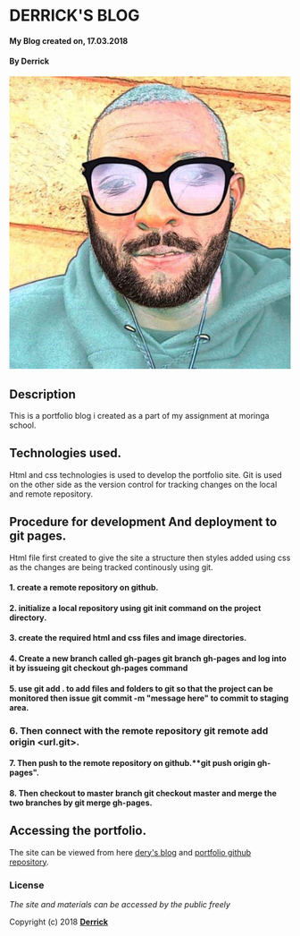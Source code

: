 # DERRICK'S BLOG
#### My Blog created on, 17.03.2018
#### By **Derrick**
![GitHub Logo](images/deryq.jpg)

## Description
This is a portfolio blog i created as a part of my assignment at moringa school.

## Technologies used.
Html and css technologies is used to develop the portfolio site.
Git is used on the other side as the version control for tracking changes on the local and remote repository.

## Procedure for development And deployment to git pages.
Html file first created to give the site a structure then styles added using css as the changes are being tracked continously using git.

#### 1. create a remote repository on github.
#### 2. initialize a local repository using **git init** command on the project directory.
#### 3. create the required html and css files and image directories.
#### 4. Create a new branch called gh-pages **git branch gh-pages** and log into it by issueing **git checkout gh-pages command**
#### 5. use **git add .** to add files and folders to git so that the project can be monitored then issue **git commit -m "message here"** to commit to staging area.
### 6. Then connect with the remote repository **git remote add origin <url.git>**.
#### 7. Then push to the remote repository on github.**git push origin gh-pages".
#### 8. Then checkout to master branch **git checkout master** and merge the two branches by **git merge gh-pages**.

## Accessing the portfolio.
The site can be viewed from here [dery's blog](https://muriithiderro.github.io/test/)  and [portfolio github repository]().

### License
*The site and materials can be accessed by the public freely*

Copyright (c) 2018 **[Derrick](http://github.com)**
